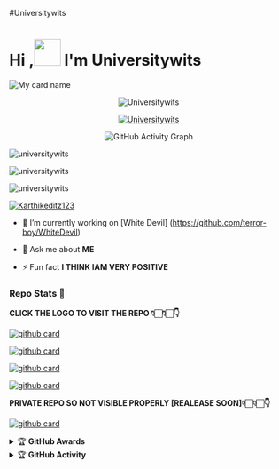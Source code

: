 #Universitywits 

# Hi ,<a href="Hey"><img src="https://raw.githubusercontent.com/UNIVERSITYWITS/UNIVERSITYWITS/UNIVERSITYWITS-OFFICIAL/media/Hi.gif" width="48px"></a> I'm Universitywits&nbsp;

![My card name](https://cardivo.vercel.app/api?name=Universitywits-%20&description=Hi,%20I'm%20a%20moderate%20Developer%20😎&image=https://i.imgur.com/NyoTgJE.png&backgroundColor=#008000&github=Universitywits&&pattern=leaf&colorPattern=%25eaeaea)

<p align="center"> <img src="https://komarev.com/ghpvc/?username=Universitywits &label=Profile%20views&color=0e75b6&style=flat" alt="Universitywits" /> </p>


<p align="center"> <a href="https://github.com/ryo-ma/github-profile-trophy"><img src="https://github-profile-trophy.vercel.app/?username=Universitywits" alt="Universitywits" /></a> </p>


<div align="center">
       
  ![GitHub Activity Graph](https://activity-graph.herokuapp.com/graph?username=Universitywits&bg_color=000000&color=4fff67&line=4fff67&point=ffffff&area=true&hide_border=true)
  </div>
 

<p align="center">
<p><img align="center" src="https://github-readme-stats.vercel.app/api/top-langs?username=Universitywits&show_icons=true&theme=dark&locale=en&layout=compact" alt="universitywits" /></p>

<p align="center">
<p><img align="center" src="https://github-readme-stats.vercel.app/api?username=universitywits&show_icons=true&theme=dark&locale=en" alt="universitywits" /></p>

<p><img align="center" src="https://github-readme-streak-stats.herokuapp.com/?user=universitywits&theme=dark" alt="universitywits" /></p>
</p>

<p align="left"> <a href="https://twitter.com/Karthikeditz123" target="blank"><img src="https://img.shields.io/twitter/follow/Karthikeditz123?logo=twitter&style=for-the-badge" alt="Karthikeditz123" /></a> </p>

- 🔭 I’m currently working on [White Devil] (https://github.com/terror-boy/WhiteDevil)

- 💬 Ask me about **ME**

- ⚡ Fun fact **I THINK IAM VERY POSITIVE**


### Repo Stats 🔭

**CLICK THE LOGO TO VISIT THE REPO 👇🏻👇🏻👇**


[![github card](https://github-readme-stats.vercel.app/api/pin/?username=universitywits&repo=WhiteDevil&theme=dark)](https://github.com/universitywits/WhiteDevil)




[![github card](https://github-readme-stats.vercel.app/api/pin/?username=universitywits&repo=White&theme=dark)](https://github.com/universitywits/White)



[![github card](https://github-readme-stats.vercel.app/api/pin/?username=terror-boy&repo=termux-package-basic&theme=nightowl)](https://github.com/terror-boy/termux-package-basic)



[![github card](https://github-readme-stats.vercel.app/api/pin/?username=terror-boy&repo=whatsapp-bot-collection&theme=dark)](https://github.com/terror-boy/whatsapp-bot-collection)


**PRIVATE REPO SO NOT VISIBLE PROPERLY [REALEASE SOON]👇🏻👇🏻👇**


[![github card](https://github-readme-stats.vercel.app/api/pin/?username=terror-boy&repo=WhiteDevil-UserBot&theme=nightowl)](https://github.com/terror-boy/WhiteDevil-UserBot)






<details>
    <summary>&#127942 <b>GitHub Awards</b></summary><br/>

![Github Trophy](https://github-profile-trophy.vercel.app/?username=universitywits)

</details>

<details>
    <summary>&#127942 <b>GitHub Activity</b></summary><br/>

![Metrics](https://metrics.lecoq.io/universitywits?template=classic&repositories.forks=true&languages=1&languages.colors=github&languages.threshold=0%25&config.timezone=Asia%2India)

</details> 

